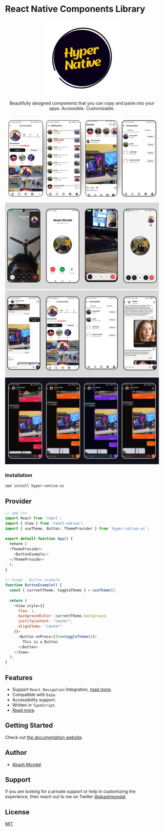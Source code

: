 # React Native Components Library
<p align="center">
     <img src="https://raw.githubusercontent.com/AkashMondal0/hyper-native-ui/refs/heads/main/icon.png" height="250px" style="display:block"/>
</p>
<p align="center">Beautifully designed components that you can copy and paste into your apps. Accessible. Customizable.</p>
<p align="center">
     <img src="https://raw.githubusercontent.com/AkashMondal0/hyper-native-ui/refs/heads/main/img.jpg"/>
     <img src="https://raw.githubusercontent.com/AkashMondal0/Snaapio/refs/heads/main/public/3.jpg"/>
     <img src="https://raw.githubusercontent.com/AkashMondal0/Snaapio/refs/heads/main/public/2.jpg"/>
     <img src="https://raw.githubusercontent.com/AkashMondal0/Snaapio/refs/heads/main/public/4.jpg"/>
</p>

### Installation
```sh
npm install hyper-native-ui
```

## Provider
```js
// app.tsx
import React from 'react';
import { View } from 'react-native';
import { useTheme, Button, ThemeProvider } from 'hyper-native-ui';

export default function App() {
  return (
  <ThemeProvider>
    <ButtonExample/>
  </ThemeProvider>
  );
}

// Usage - Button example
function ButtonExample() {
  const { currentTheme, toggleTheme } = useTheme();

  return (
    <View style={{
      flex: 1,
      backgroundColor: currentTheme.background,
      justifyContent: "center",
      alignItems: "center"
    }}>
      <Button onPress={()=>toggleTheme()}>
        This is a Button
      </Button>
    </View>
  );
}
```

## Features
- Support `React Navigation` Integration, [read more]().
- Compatible with `Expo`.
- Accessibility support.
- Written in `TypeScript`.
- [Read more](https://hyper-native-ui.vercel.app).

## Getting Started

Check out [the documentation website](https://hyper-native-ui.vercel.app).

## Author

- [Akash Mondal](https://akashmondal0.vercel.app)

## Support

if you are looking for a private support or help in customizing the experience, then reach out to me on Twitter [@akashmondal](https://x.com/akashmondal_1).

## License

[MIT](./LICENSE)